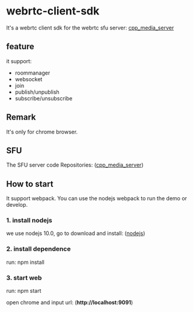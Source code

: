 # webrtc-client-sdk
It's a webrtc client sdk for the webrtc sfu server: [cpp_media_server](https://github.com/runner365/cpp_media_server)

## feature
it support:
* roommanager
* websocket
* join
* publish/unpublish
* subscribe/unsubscribe

## Remark
It's only for chrome browser.

## SFU
The SFU server code Repositories: ([cpp_media_server](https://github.com/runner365/cpp_media_server))

## How to start
It support webpack. You can use the nodejs webpack to run the demo or develop.
### 1. install nodejs
we use nodejs 10.0, go to download and install: ([nodejs](https://nodejs.org/en/download/releases/))
### 2. install dependence
run: npm install
### 3. start web
run: npm start

open chrome and input url: (<b>http://localhost:9091</b>)
